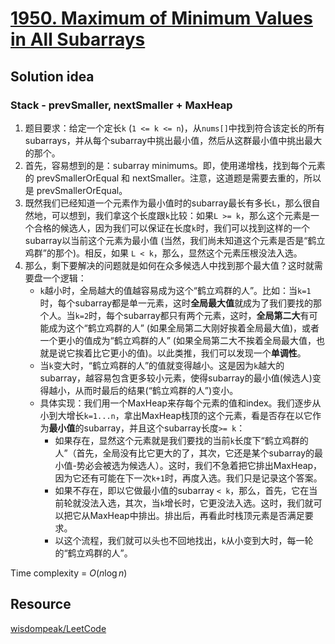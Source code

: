 # [1950. Maximum of Minimum Values in All Subarrays](https://leetcode.ca/2021-08-11-1950-Maximum-of-Minimum-Values-in-All-Subarrays/)

## Solution idea
### Stack - prevSmaller, nextSmaller + MaxHeap
1. 题目要求：给定一个定长`k` (`1 <= k <= n`)，从`nums[]`中找到符合该定长的所有subarrays，并从每个subarray中挑出最小值，然后从这群最小值中挑出最大的那个。
2. 首先，容易想到的是：subarray minimums。即，使用递增栈，找到每个元素的 prevSmallerOrEqual 和 nextSmaller。注意，这道题是需要去重的，所以是 prevSmallerOrEqual。
3. 既然我们已经知道一个元素作为最小值时的subarray最长有多长`L`，那么很自然地，可以想到，我们拿这个长度跟`k`比较：如果`L >= k`，那么这个元素是一个合格的候选人，因为我们可以保证在长度`k`时，我们可以找到这样的一个subarray以当前这个元素为最小值 (当然，我们尚未知道这个元素是否是“鹤立鸡群”的那个)。相反，如果 `L < k`，那么，显然这个元素压根没法入选。
4. 那么，剩下要解决的问题就是如何在众多候选人中找到那个最大值？这时就需要盘一个逻辑：
    - `k`越小时，全局越大的值越容易成为这个“鹤立鸡群的人”。比如：当`k=1`时，每个subarray都是单一元素，这时**全局最大值**就成为了我们要找的那个人。当`k=2`时，每个subarray都只有两个元素，这时，**全局第二大**有可能成为这个“鹤立鸡群的人” (如果全局第二大刚好挨着全局最大值)，或者一个更小的值成为“鹤立鸡群的人” (如果全局第二大不挨着全局最大值，也就是说它挨着比它更小的值)。以此类推，我们可以发现一个**单调性**。
    - 当`k`变大时，“鹤立鸡群的人”的值就变得越小。这是因为`k`越大的subarray，越容易包含更多较小元素，使得subarray的最小值(候选人)变得越小，从而时最后的结果(“鹤立鸡群的人”)变小。
    - 具体实现：我们用一个MaxHeap来存每个元素的值和index。我们逐步从小到大增长`k=1...n`，拿出MaxHeap栈顶的这个元素，看是否存在以它作为**最小值**的subarray，并且这个subarray长度`>= k`：
        - 如果存在，显然这个元素就是我们要找的当前`k`长度下“鹤立鸡群的人”（首先，全局没有比它更大的了，其次，它还是某个subarray的最小值-势必会被选为候选人）。这时，我们不急着把它排出MaxHeap，因为它还有可能在下一次`k+1`时，再度入选。我们只是记录这个答案。
        - 如果不存在，即以它做最小值的subarray `< k`，那么，首先，它在当前轮就没法入选，其次，当`k`增长时，它更没法入选。这时，我们就可以把它从MaxHeap中排出。排出后，再看此时栈顶元素是否满足要求。
        - 以这个流程，我们就可以头也不回地找出，`k`从小变到大时，每一轮的“鹤立鸡群的人”。

Time complexity = $O(n\log n)$

## Resource
[wisdompeak/LeetCode](https://github.com/wisdompeak/LeetCode/tree/master/Stack/1950.Maximum-of-Minimum-Values-in-All-Subarrays)